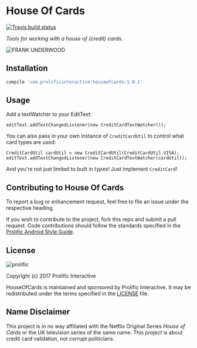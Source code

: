 # House Of Cards
[![Travis build status](https://img.shields.io/travis/prolificinteractive/houseofcards.svg?style=flat-square)](https://travis-ci.org/prolificinteractive/houseofcards)

_Tools for working with a house of (credit) cards._

![FRANK UNDERWOOD](http://img4.wikia.nocookie.net/__cb20140215085441/house-of-cards/images/9/9f/Season_2_Chapter_26.jpg)

## Installation

```gradle
compile 'com.prolificinteractive:houseofcards:1.0.1'
```

## Usage

Add a textWatcher to your EditText:
```
editText.addTextChangedListener(new CreditCardTextWatcher());
```

You can also pass in your own instance of `CreditCardUtil` to control what card types are used:

```
CreditCardUtil cardUtil = new CreditCardUtil(CreditCardUtil.VISA);
editText.addTextChangedListener(new CreditCardTextWatcher(cardUtil));
```

And you're not just limited to built in types! Just implement `CreditCard`!

## Contributing to House Of Cards

To report a bug or enhancement request, feel free to file an issue under the respective heading.

If you wish to contribute to the project, fork this repo and submit a pull request. Code contributions should follow the standards specified in the [Prolific Android Style Guide](https://github.com/prolificinteractive/android-code-styles).

## License

![prolific](https://s3.amazonaws.com/prolificsitestaging/logos/Prolific_Logo_Full_Color.png)

Copyright (c) 2017 Prolific Interactive

HouseOfCards is maintained and sponsored by Prolific Interactive. It may be redistributed under the terms specified in the [LICENSE] file.

[LICENSE]: ./LICENSE

## Name Disclaimer

This project is in no way affiliated with the Netflix Original Series _House of Cards_ or the UK television series of the same name.
This project is about credit card validation, not corrupt politicians.